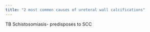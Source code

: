 ```yaml
---
title: "2 most common causes of ureteral wall calcifications"
---
```

TB
Schistosomiasis- predisposes to SCC

